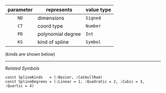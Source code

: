 

parameter | represents        | value type  
:--------:|-------------------|-------------
   `ND`   | dimensions        |  `Signed`   
   `CT`   | coord type        |  `Number`   
   `PD`   | polynomial degree |  `Int`      
   `KS`   | kind of spline    |  `Symbol`   

(kinds are shown below)

-----

_Related Symbols_   
```
const SplineKinds   = (:Bezier, :CatmullRom)
const SplineDegrees = (:Linear = 1, :Quadratic = 2, :Cubic = 3, :Quartic = 4)
```

